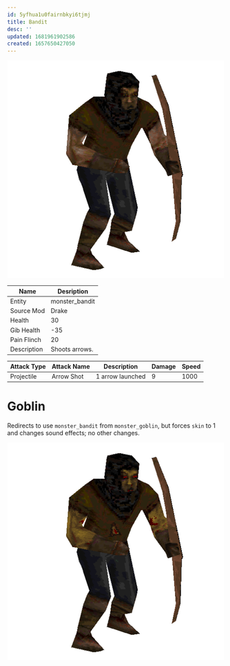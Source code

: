 ```yaml
---
id: 5yfhua1u0fairnbkyi6tjmj
title: Bandit
desc: ''
updated: 1681961902586
created: 1657650427050
---
```

![Monster Picture](assets/img/bandit.png)

|Name  |Desription|
|------|-------------|
|Entity|monster_bandit|
|Source Mod|Drake|
|Health|30|
|Gib Health|-35|
|Pain Flinch|20|
|Description|Shoots arrows.|

|Attack Type|Attack Name|Description|Damage|Speed|
|-----------|-----------|-----------|------|----|
|Projectile |Arrow Shot|1 arrow launched|9|1000|

# Goblin
Redirects to use `monster_bandit` from `monster_goblin`, but forces `skin` to 1 and changes sound effects; no other changes.

![skin1](assets/img/goblin.png)